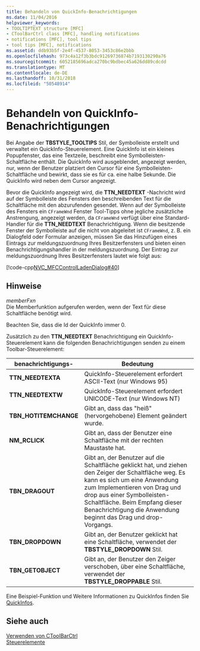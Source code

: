 ```yaml
---
title: Behandeln von QuickInfo-Benachrichtigungen
ms.date: 11/04/2016
helpviewer_keywords:
- TOOLTIPTEXT structure [MFC]
- CToolBarCtrl class [MFC], handling notifications
- notifications [MFC], tool tips
- tool tips [MFC], notifications
ms.assetid: ddb93b5f-2e4f-4537-8053-3453c86e2bbb
ms.openlocfilehash: 973c4a12f3b3bdc91269736874b7193130290a76
ms.sourcegitcommit: 6052185696adca270bc9bdbec45a626dd89cdcdd
ms.translationtype: MT
ms.contentlocale: de-DE
ms.lasthandoff: 10/31/2018
ms.locfileid: "50548914"
---
```

# <a name="handling-tool-tip-notifications"></a>Behandeln von QuickInfo-Benachrichtigungen

Bei Angabe der **TBSTYLE_TOOLTIPS** Stil, der Symbolleiste erstellt und verwaltet ein QuickInfo-Steuerelement. Eine QuickInfo ist ein kleines Popupfenster, das eine Textzeile, beschreibt eine Symbolleisten-Schaltfläche enthält. Die QuickInfo wird ausgeblendet, angezeigt werden, nur, wenn der Benutzer platziert den Cursor für eine Symbolleisten-Schaltfläche und bewirkt, dass sie es für ca. eine halbe Sekunde. Die QuickInfo wird neben dem Cursor angezeigt.

Bevor die QuickInfo angezeigt wird, die **TTN_NEEDTEXT** -Nachricht wird auf der Symbolleiste des Fensters den beschreibenden Text für die Schaltfläche mit den abzurufenden gesendet. Wenn auf der Symbolleiste des Fensters ein `CFrameWnd` Fenster Tool-Tipps ohne jegliche zusätzliche Anstrengung, angezeigt werden, da `CFrameWnd` verfügt über eine Standard-Handler für die **TTN_NEEDTEXT** Benachrichtigung. Wenn die besitzende Fenster der Symbolleiste auf die nicht von abgeleitet ist `CFrameWnd`, z. B. ein Dialogfeld oder Formular anzeigen, müssen Sie das Hinzufügen eines Eintrags zur meldungszuordnung Ihres Besitzerfensters und bieten einen Benachrichtigungshandler in der meldungszuordnung. Der Eintrag zur meldungszuordnung Ihres Besitzerfensters lautet wie folgt aus:

[!code-cpp[NVC_MFCControlLadenDialog#40](../mfc/codesnippet/cpp/handling-tool-tip-notifications_1.cpp)]

## <a name="remarks"></a>Hinweise

*memberFxn*<br/>
Die Memberfunktion aufgerufen werden, wenn der Text für diese Schaltfläche benötigt wird.

Beachten Sie, dass die Id der QuickInfo immer 0.

Zusätzlich zu den **TTN_NEEDTEXT** Benachrichtigung ein QuickInfo-Steuerelement kann die folgenden Benachrichtigungen senden zu einem Toolbar-Steuerelement:

|benachrichtigungs-|Bedeutung|
|------------------|-------------|
|**TTN_NEEDTEXTA**|QuickInfo-Steuerelement erfordert ASCII-Text (nur Windows 95)|
|**TTN_NEEDTEXTW**|QuickInfo-Steuerelement erfordert UNICODE-Text (nur Windows NT)|
|**TBN_HOTITEMCHANGE**|Gibt an, dass das "heiß" (hervorgehobene) Element geändert wurde.|
|**NM_RCLICK**|Gibt an, dass der Benutzer eine Schaltfläche mit der rechten Maustaste hat.|
|**TBN_DRAGOUT**|Gibt an, der Benutzer auf die Schaltfläche geklickt hat, und ziehen den Zeiger der Schaltfläche weg. Es kann es sich um eine Anwendung zum Implementieren von Drag und drop aus einer Symbolleisten-Schaltfläche. Beim Empfang dieser Benachrichtigung die Anwendung beginnt das Drag und drop-Vorgangs.|
|**TBN_DROPDOWN**|Gibt an, der Benutzer geklickt hat eine Schaltfläche, verwendet der **TBSTYLE_DROPDOWN** Stil.|
|**TBN_GETOBJECT**|Gibt an, der Benutzer den Zeiger verschoben, über eine Schaltfläche, verwendet der **TBSTYLE_DROPPABLE** Stil.|

Eine Beispiel-Funktion und Weitere Informationen zu QuickInfos finden Sie [QuickInfos](../mfc/tool-tips-in-windows-not-derived-from-cframewnd.md).

## <a name="see-also"></a>Siehe auch

[Verwenden von CToolBarCtrl](../mfc/using-ctoolbarctrl.md)<br/>
[Steuerelemente](../mfc/controls-mfc.md)

